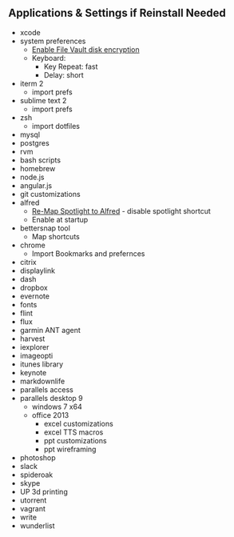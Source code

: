 ## Applications & Settings if Reinstall Needed

- xcode
- system preferences
  - [Enable File Vault disk encryption](http://support.apple.com/kb/HT4790)
  - Keyboard:
    - Key Repeat: fast
    - Delay:      short
- iterm 2
  - import prefs
- sublime text 2
  - import prefs
- zsh
  - import dotfiles
- mysql
- postgres
- rvm
- bash scripts
- homebrew
- node.js
- angular.js
- git customizations
- alfred
  - [Re-Map Spotlight to Alfred](http://support.alfredapp.com/kb:cmd-space) - disable spotlight shortcut
  - Enable at startup
- bettersnap tool
  - Map shortcuts
- chrome
  - Import Bookmarks and prefernces
- citrix
- displaylink
- dash
- dropbox
- evernote
- fonts
- flint
- flux
- garmin ANT agent
- harvest
- iexplorer
- imageopti
- itunes library
- keynote
- markdownlife
- parallels access
- parallels desktop 9
  - windows 7 x64
  - office 2013
    - excel customizations
    - excel TTS macros
    - ppt customizations
    - ppt wireframing
- photoshop
- slack
- spideroak
- skype
- UP 3d printing
- utorrent
- vagrant
- write
- wunderlist
